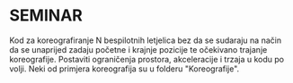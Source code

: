 # SEMINAR
Kod za koreografiranje N bespilotnih letjelica bez da se sudaraju na način da se unaprijed zadaju početne i krajnje pozicije te očekivano trajanje koreografije. 
Postaviti ograničenja prostora, akceleracije i trzaja u kodu po volji. 
Neki od primjera koreografija su u folderu "Koreografije". 

